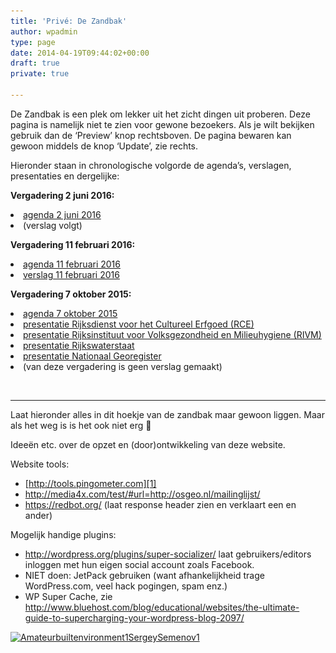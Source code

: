 ```yaml
---
title: 'Privé: De Zandbak'
author: wpadmin
type: page
date: 2014-04-19T09:44:02+00:00
draft: true
private: true

---
```

De Zandbak is een plek om lekker uit het zicht dingen uit proberen. Deze pagina is namelijk niet te zien voor gewone bezoekers. Als je wilt bekijken gebruik dan de &#8216;Preview&#8217; knop rechtsboven. De pagina bewaren kan gewoon middels de knop &#8216;Update&#8217;, zie rechts.

<p style="text-align: left;">
  Hieronder staan in chronologische volgorde de agenda&#8217;s, verslagen, presentaties en dergelijke:
</p>

<p style="text-align: left;">
  <strong>Vergadering 2 juni 2016:</strong>
</p>

<li style="text-align: left;">
  <a href="https://www.pdok.nl/sites/default/files/files/geonetwork_agenda_gebruikersgroep_2016-06-02.pdf" target="_blank">agenda 2 juni 2016</a>
</li>
<li style="text-align: left;">
  (verslag volgt)
</li>

<p style="text-align: left;">
  <strong>Vergadering 11 februari 2016:</strong>
</p>

<li style="text-align: left;">
  <a href="https://www.pdok.nl/sites/default/files/files/geonetwork_agenda_gebruikersgroep_2016-02-11.pdf" target="_blank">agenda 11 februari 2016</a>
</li>
<li style="text-align: left;">
  <a href="https://www.pdok.nl/sites/default/files/files/geonetwork_verslag_gebruikersgroep_2016-02-11.pdf" target="_blank">verslag 11 februari 2016</a>
</li>

<p style="text-align: left;">
  <strong>Vergadering 7 oktober 2015:</strong>
</p>

<li style="text-align: left;">
  <a href="https://www.pdok.nl/sites/default/files/files/geonetwork_agenda_gebruikersgroep_2015-10-07.pdf" target="_blank">agenda 7 oktober 2015</a>
</li>
<li style="text-align: left;">
  <a href="https://www.pdok.nl/sites/default/files/files/geonetwork_presentatie_rce_2015-10-07.pdf" target="_blank">presentatie Rijksdienst voor het Cultureel Erfgoed (RCE)</a>
</li>
<li style="text-align: left;">
  <a href="https://www.pdok.nl/sites/default/files/files/geonetwork_presentatie_rivm_2015-10-07.pdf" target="_blank">presentatie Rijksinstituut voor Volksgezondheid en Milieuhygiene (RIVM)</a>
</li>
<li style="text-align: left;">
  <a href="https://www.pdok.nl/sites/default/files/files/geonetwork_presentatie_rws_2015-10-07.pdf" target="_blank">presentatie Rijkswaterstaat</a>
</li>
<li style="text-align: left;">
  <a href="https://www.pdok.nl/sites/default/files/files/geonetwork_presentatie_ngr_2015-10-07.pdf" target="_blank">presentatie Nationaal Georegister</a>
</li>
<li style="text-align: left;">
  (van deze vergadering is geen verslag gemaakt)
</li>

&nbsp;

* * *

Laat hieronder alles in dit hoekje van de zandbak maar gewoon liggen. Maar als het weg is is het ook niet erg 🙂

Ideeën etc. over de opzet en (door)ontwikkeling van deze website.

Website tools:

  * [http://tools.pingometer.com][1]
  * <http://media4x.com/test/#url=http://osgeo.nl/mailinglijst/>
  * <https://redbot.org/> (laat response header zien en verklaart een en ander)

Mogelijk handige plugins:

  * http://wordpress.org/plugins/super-socializer/ laat gebruikers/editors inloggen met hun eigen social account zoals Facebook.
  * NIET doen: JetPack gebruiken (want afhankelijkheid trage WordPress.com, veel hack pogingen, spam enz.)
  * WP Super Cache, zie http://www.bluehost.com/blog/educational/websites/the-ultimate-guide-to-supercharging-your-wordpress-blog-2097/

[<img loading="lazy" class="alignnone wp-image-447" src="/uploads/2014/08/Amateurbuiltenvironment1SergeySemenov1-300x141.jpeg" alt="Amateurbuiltenvironment1SergeySemenov1" width="530" height="249" srcset="/uploads/2014/08/Amateurbuiltenvironment1SergeySemenov1-300x141.jpeg 300w, /uploads/2014/08/Amateurbuiltenvironment1SergeySemenov1-250x118.jpeg 250w, /uploads/2014/08/Amateurbuiltenvironment1SergeySemenov1-150x70.jpeg 150w" sizes="(max-width: 530px) 100vw, 530px" />][2]

 [1]: http://tools.pingdom.com
 [2]: /uploads/2014/08/Amateurbuiltenvironment1SergeySemenov1.jpeg
